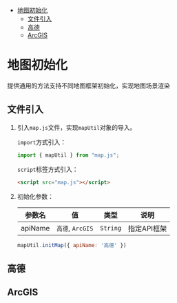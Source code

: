 <!--
 * @Author: Wang_Jinyao && wjyzzuer@163.com
 * @Date: 2024-07-24 15:20:44
 * @LastEditors: Wang_Jinyao && wjyzzuer@163.com
 * @LastEditTime: 2024-09-11 16:55:27
 * @FilePath: \GIS\gis\docs\LesGIS\mapinitializing.md
 * @Description: 
 * 
 * Copyright (c) 2024 by Wang_Jinyao, All Rights Reserved. 
-->
<script setup>
import amap from '../../views/amap.vue'
import esriMap from '../../views/esriMap.vue'
</script>
- [地图初始化](#地图初始化)
  - [文件引入](#文件引入)
  - [高德](#高德)
  - [ArcGIS](#arcgis)


# 地图初始化
提供通用的方法支持不同地图框架初始化，实现地图场景渲染
## 文件引入

1. 引入`map.js`文件，实现`mapUtil`对象的导入。
   
   `import`方式引入：
   ```js
   import { mapUtil } from "map.js";
   ```

   `script`标签方式引入：
   ```html
   <script src="map.js"></script>
   ```
   
2. 初始化参数：

    参数名  |值 |类型 |说明
    -|-|-|-
    apiName|`高德`, `ArcGIS`|`String`|指定API框架
    
    ```js
    mapUtil.initMap({ apiName: '高德' })
    ```



## 高德
<amap />

## ArcGIS
<esriMap />
